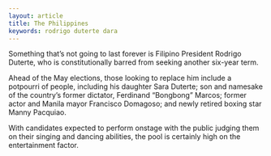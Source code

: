 ```yaml
---
layout: article
title: The Philippines
keywords: rodrigo duterte dara
---
```


Something that’s not going to last forever is Filipino President Rodrigo Duterte, who is constitutionally barred from seeking another six-year term.

Ahead of the May elections, those looking to replace him include a potpourri of people, including his daughter Sara Duterte; son and namesake of the country’s former dictator, Ferdinand “Bongbong” Marcos; former actor and Manila mayor Francisco Domagoso; and newly retired boxing star Manny Pacquiao.

With candidates expected to perform onstage with the public judging them on their singing and dancing abilities, the pool is certainly high on the entertainment factor.
